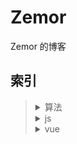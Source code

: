 # Zemor

Zemor 的博客

## 索引

<blockquote>
<details>
    <summary>算法</summary>
    <blockquote>
        <blockquote>
            <a href="算法/字符串转整数.md">字符串转整数</a>
        </blockquote>
	</blockquote>
</details>
<details>
    <summary>js</summary>
    <blockquote>
        <blockquote>
            <a href="js/浏览器Array改变原数组方法原理及实现.md">浏览器Array改变原数组方法原理及实现</a>
        </blockquote>
    </blockquote>
</details>
<details>
    <summary>vue</summary>
    <blockquote>
        <blockquote>
            <a href="#">个人博客</a>
        </blockquote>
    </blockquote>
</details>
</blockquote>

